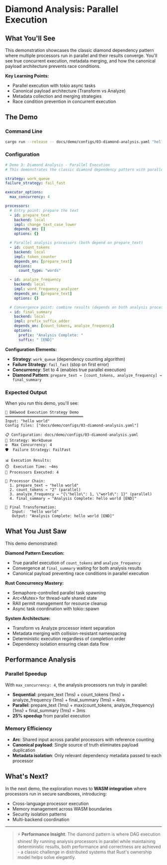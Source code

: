 # Diamond Analysis: Parallel Execution

## What You'll See

This demonstration showcases the classic diamond dependency pattern where multiple processors run in parallel and their results converge. You'll see true concurrent execution, metadata merging, and how the canonical payload architecture prevents race conditions.

**Key Learning Points:**
- Parallel execution with tokio async tasks
- Canonical payload architecture (Transform vs Analyze)
- Metadata collection and merging strategies
- Race condition prevention in concurrent execution

## The Demo

### Command Line

```bash
cargo run --release -- docs/demo/configs/03-diamond-analysis.yaml "hello world"
```

### Configuration

```yaml
# Demo 3: Diamond Analysis - Parallel Execution
# This demonstrates the classic diamond dependency pattern with parallel analysis

strategy: work_queue
failure_strategy: fail_fast

executor_options:
  max_concurrency: 4

processors:
  # Entry point: prepare the text
  - id: prepare_text
    backend: local
    impl: change_text_case_lower
    depends_on: []
    options: {}

  # Parallel analysis processors (both depend on prepare_text)
  - id: count_tokens
    backend: local
    impl: token_counter
    depends_on: [prepare_text]
    options:
      count_type: "words"

  - id: analyze_frequency
    backend: local
    impl: word_frequency_analyzer
    depends_on: [prepare_text]
    options: {}

  # Convergence point: combine results (depends on both analysis processors)
  - id: final_summary
    backend: local
    impl: prefix_suffix_adder
    depends_on: [count_tokens, analyze_frequency]
    options:
      prefix: "Analysis Complete: "
      suffix: " [END]"
```

**Configuration Elements:**
- **Strategy**: `work_queue` (dependency counting algorithm)
- **Failure Strategy**: `fail_fast` (stop on first error)
- **Concurrency**: Set to 4 (enables true parallel execution)
- **Diamond Pattern**: `prepare_text → [count_tokens, analyze_frequency] → final_summary`

### Expected Output

When you run this demo, you'll see:

```
🚀 DAGwood Execution Strategy Demo
═══════════════════════════════════
Input: "hello world"
Config files: ["docs/demo/configs/03-diamond-analysis.yaml"]

📋 Configuration: docs/demo/configs/03-diamond-analysis.yaml
🔧 Strategy: WorkQueue
⚙️  Max Concurrency: 4
🛡️  Failure Strategy: FailFast

📊 Execution Results:
⏱️  Execution Time: ~4ms
🔢 Processors Executed: 4

🔄 Processor Chain:
  1. prepare_text → "hello world"
  2. count_tokens → "2" (parallel)
  3. analyze_frequency → "{\"hello\": 1, \"world\": 1}" (parallel)
  4. final_summary → "Analysis Complete: hello world [END]"

🎯 Final Transformation:
   Input:  "hello world"
   Output: "Analysis Complete: hello world [END]"
```

## What You Just Saw

This demo demonstrated:

**Diamond Pattern Execution:**
- True parallel execution of `count_tokens` and `analyze_frequency`
- Convergence at `final_summary` waiting for both analysis results
- Canonical payload preventing race conditions in parallel execution

**Rust Concurrency Mastery:**
- Semaphore-controlled parallel task spawning
- Arc<Mutex<T>> for thread-safe shared state
- RAII permit management for resource cleanup
- Async task coordination with tokio::spawn

**System Architecture:**
- Transform vs Analyze processor intent separation
- Metadata merging with collision-resistant namespacing
- Deterministic execution regardless of completion order
- Dependency isolation ensuring clean data flow

## Performance Analysis

### Parallel Speedup
With `max_concurrency: 4`, the analysis processors run truly in parallel:
- **Sequential**: prepare_text (1ms) + count_tokens (1ms) + analyze_frequency (1ms) + final_summary (1ms) = 4ms
- **Parallel**: prepare_text (1ms) + max(count_tokens, analyze_frequency) (1ms) + final_summary (1ms) = 3ms
- **25% speedup** from parallel execution

### Memory Efficiency
- **Arc<ProcessorRequest>**: Shared input across parallel processors with reference counting
- **Canonical payload**: Single source of truth eliminates payload duplication
- **Metadata isolation**: Only relevant dependency metadata passed to each processor

## What's Next?

In the next demo, the exploration moves to **WASM integration** where processors run in secure sandboxes, introducing:
- Cross-language processor execution
- Memory management across WASM boundaries
- Security isolation patterns
- Multi-backend coordination

---

> ⚡ **Performance Insight**: The diamond pattern is where DAG execution shines! By running analysis processors in parallel while maintaining deterministic results, both performance and correctness are achieved - a classic challenge in distributed systems that Rust's ownership model helps solve elegantly.
